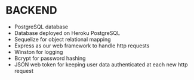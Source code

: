 # BACKEND

- PostgreSQL database
- Database deployed on Heroku PostgreSQL
- Sequelize for object relational mapping
- Express as our web framework to handle http requests
- Winston for logging
- Bcrypt for password hashing
- JSON web token for keeping user data authenticated at each new http request
